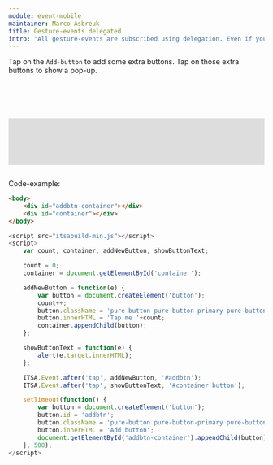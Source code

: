 ```yaml
---
module: event-mobile
maintainer: Marco Asbreuk
title: Gesture-events delegated
intro: "All gesture-events are subscribed using delegation. Even if you are listening to one node by id-reference. Advantage of this approach is that you can setup the listeners without the need to worry whether the nodes are in the DOM. This examples shows how subscribers of a specific node as well as multiple nodes by a selector are set up. The subscribers are setup before the nodes are in the DOM."
---
```


<style type="text/css">
    #addbtn-container {
        margin-top: 2em;
        min-height: 2.1em;
    }
    #container {
        margin: 2em 0;
        padding: 1em;
        min-height: 4.6em;
        background-color: #ddd;
    }
    #container button {
        margin: 0.25em;
    }
</style>

Tap on the `Add-button` to add some extra buttons. Tap on those extra buttons to show a pop-up.

<div id="addbtn-container"></div>
<div id="container"></div>


Code-example:

```html
<body>
    <div id="addbtn-container"></div>
    <div id="container"></div>
</body>
```

```js
<script src="itsabuild-min.js"></script>
<script>
    var count, container, addNewButton, showButtonText;

    count = 0;
    container = document.getElementById('container');

    addNewButton = function(e) {
        var button = document.createElement('button');
        count++;
        button.className = 'pure-button pure-button-primary pure-button-bordered';
        button.innerHTML = 'Tap me '+count;
        container.appendChild(button);
    };

    showButtonText = function(e) {
        alert(e.target.innerHTML);
    };

    ITSA.Event.after('tap', addNewButton, '#addbtn');
    ITSA.Event.after('tap', showButtonText, '#container button');

    setTimeout(function() {
        var button = document.createElement('button');
        button.id = 'addbtn';
        button.className = 'pure-button pure-button-primary pure-button-bordered';
        button.innerHTML = 'Add button';
        document.getElementById('addbtn-container').appendChild(button);
    }, 500);
</script>
```

<script src="../../dist/itsabuild-min.js"></script>
<script>
    var count, container, addNewButton, showButtonText;

    count = 0;
    container = document.getElementById('container');

    addNewButton = function(e) {
        var button = document.createElement('button');
        count++;
        button.className = 'pure-button pure-button-primary pure-button-bordered';
        button.innerHTML = 'Tap me '+count;
        container.appendChild(button);
    };

    showButtonText = function(e) {
        alert(e.target.innerHTML);
    };

    ITSA.Event.after('tap', addNewButton, '#addbtn');
    ITSA.Event.after('tap', showButtonText, '#container button');

    setTimeout(function() {
        var button = document.createElement('button');
        button.id = 'addbtn';
        button.className = 'pure-button pure-button-primary pure-button-bordered';
        button.innerHTML = 'Add button';
        document.getElementById('addbtn-container').appendChild(button);
    }, 500);
</script>
